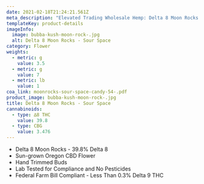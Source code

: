 ```yaml
---
date: 2021-02-18T21:24:21.561Z
meta_description: "Elevated Trading Wholesale Hemp: Delta 8 Moon Rocks - Sour Space"
templateKey: product-details
imageInfo:
  image: bubba-kush-moon-rock-.jpg
  alt: Delta 8 Moon Rocks - Sour Space
category: Flower
weights:
  - metric: g
    value: 3.5
  - metric: g
    value: 7
  - metric: lb
    value: 1
coa_link: moonrocks-sour-space-candy-54-.pdf
product_image: bubba-kush-moon-rock-.jpg
title: Delta 8 Moon Rocks - Sour Space
cannabinoids:
  - type: ∆8 THC
    value: 39.8
  - type: CBG
    value: 3.476
---
```


- Delta 8 Moon Rocks - 39.8% Delta 8
- Sun-grown Oregon CBD Flower
- Hand Trimmed Buds
- Lab Tested for Compliance and No Pesticides
- Federal Farm Bill Compliant - Less Than 0.3% Delta 9 THC
